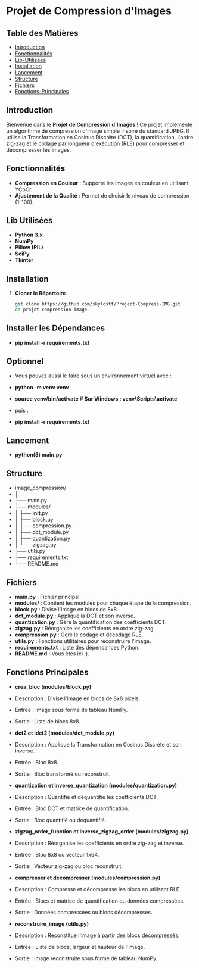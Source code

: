 # Projet de Compression d'Images

## Table des Matières
- [Introduction](#introduction)
- [Fonctionnalités](#fonctionnalités)
- [Lib-Utilisées](#Lib-Utilisées)
- [Installation](#installation)
- [Lancement](#Lancement)
- [Structure](#Structure)
- [Fichiers](#Fichiers)
- [Fonctions-Principales](#Fonctions-Principales)

## Introduction

Bienvenue dans le **Projet de Compression d'Images** ! Ce projet implémente un algorithme de compression d'image simple inspiré du standard JPEG. Il utilise la Transformation en Cosinus Discrète (DCT), la quantification, l'ordre zig-zag et le codage par longueur d'exécution (RLE) pour compresser et décompresser les images.


## Fonctionnalités

- **Compression en Couleur** : Supporte les images en couleur en utilisant YCbCr.
- **Ajustement de la Qualité** : Permet de choisir le niveau de compression (1-100).


## Lib Utilisées

- **Python 3.x**
- **NumPy**
- **Pillow (PIL)**
- **SciPy**
- **Tkinter**

## Installation

1. **Cloner le Répertoire**

   ```bash
   git clone https://github.com/skylostt/Project-Compress-IMG.git
   cd projet-compression-image

## Installer les Dépendances


- **pip install -r requirements.txt**

## Optionnel 

- Vous pouvez aussi le faire sous un environnement virtuel avec : 

- **python -m venv venv**
- **source venv/bin/activate  # Sur Windows : venv\Scripts\activate**

- puis : 

- **pip install -r requirements.txt**

## Lancement 

- **python(3) main.py**

## Structure

- image_compression/
- │
- ├── main.py
- ├── modules/
- │   ├── __init__.py
- │   ├── block.py
- │   ├── compression.py
- │   ├── dct_module.py
- │   ├── quantization.py
- │   └── zigzag.py
- ├── utils.py
- ├── requirements.txt
- └── README.md

## Fichiers

- **main.py** : Fichier principal.
- **modules/** : Contient les modules pour chaque étape de la compression.
- **block.py** : Divise l'image en blocs de 8x8.
- **dct_module.py** : Applique la DCT et son inverse.
- **quantization.py** : Gère la quantification des coefficients DCT.
- **zigzag.py** : Réorganise les coefficients en ordre zig-zag.
- **compression.py** : Gère le codage et décodage RLE.
- **utils.py** : Fonctions utilitaires pour reconstruire l'image.
- **requirements.txt** : Liste des dépendances Python.
- **README.md** : Vous êtes ici :).

## Fonctions Principales

- **crea_bloc (modules/block.py)**
- Description : Divise l'image en blocs de 8x8 pixels.
- Entrée : Image sous forme de tableau NumPy.
- Sortie : Liste de blocs 8x8.

- **dct2 et idct2 (modules/dct_module.py)**
- Description : Applique la Transformation en Cosinus Discrète et son inverse.
- Entrée : Bloc 8x8.
- Sortie : Bloc transformé ou reconstruit.

- **quantization et inverse_quantization (modules/quantization.py)**
- Description : Quantifie et déquantifie les coefficients DCT.
- Entrée : Bloc DCT et matrice de quantification.
- Sortie : Bloc quantifié ou déquantifié.

- **zigzag_order_function et inverse_zigzag_order (modules/zigzag.py)**
- Description : Réorganise les coefficients en ordre zig-zag et inverse.
- Entrée : Bloc 8x8 ou vecteur 1x64.
- Sortie : Vecteur zig-zag ou bloc reconstruit.

- **compresser et decompresser (modules/compression.py)**
- Description : Compresse et décompresse les blocs en utilisant RLE.
- Entrée : Blocs et matrice de quantification ou données compressées.
- Sortie : Données compressées ou blocs décompressés.

- **reconstruire_image (utils.py)**
- Description : Reconstitue l'image à partir des blocs décompressés.
- Entrée : Liste de blocs, largeur et hauteur de l'image.
- Sortie : Image reconstruite sous forme de tableau NumPy.